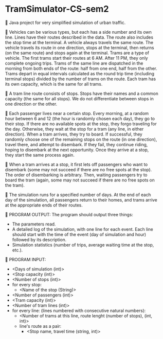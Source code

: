 # TramSimulator-CS-sem2

🚋  Java project for very simplified simulation of urban traffic.

🚋  Vehicles can be various types, but each has a side number and its own line. Lines have their routes described in the data. 
    The route also includes the stop time at the terminal. A vehicle always travels the same route. 
    The vehicle travels its route in one direction, stops at the terminal, then returns (on the same route) and stops again at the terminal. 
    Trams are a type of vehicle. The first trams start their routes at 6 AM. After 11 PM, they only complete ongoing trips. 
    Trams of the same line are dispatched in the morning from both ends of the route: half from one end, half from the other. 
    Trams depart in equal intervals calculated as the round trip time (including terminal stops) divided by the number of trams on the route.
    Each tram has its own capacity, which is the same for all trams.

🚋  A tram line route consists of stops. Stops have their names and a common capacity (the same for all stops).
    We do not differentiate between stops in one direction or the other.

🚋  Each passenger lives near a certain stop. Every morning, at a random hour between 6 and 12 (the hour is randomly chosen each day),
    they go to their stop. If there are no available spots at the stop, they forgo traveling for the day. 
    Otherwise, they wait at the stop for a tram (any line, in either direction). When a tram arrives, they try to board. 
    If successful, they randomly choose one of the remaining stops on the route (in one direction), travel there, and attempt to disembark.
    If they fail, they continue riding, hoping to disembark at the next opportunity. Once they arrive at a stop, they start the same process again.

🚋  When a tram arrives at a stop, it first lets off passengers who want to disembark (some may not succeed if there are no free spots at the stop).
    The order of disembarking is arbitrary. Then, waiting passengers try to board the tram (again, some may not succeed if there 
    are no free spots on the tram).

🚋  The simulation runs for a specified number of days. At the end of each day of the simulation, all passengers return to their homes,
    and trams arrive at the appropriate ends of their routes.

🚋 PROGRAM OUTPUT:
  The program should output three things:
   * The parameters read.
   * A detailed log of the simulation, with one line for each event. Each line should start with the time of the event
     (day of simulation and hour) followed by its description.
   * Simulation statistics (number of trips, average waiting time at the stop, etc.).

🚋 PROGRAM INPUT:
  * <Days of simulation (int)>
  * <Stop capacity (int)>
  * <Number of stops (int)>
  * for every stop:
    * <Name of the stop (String)>
  * <Number of passengers (int)>
  * <Tram capacity (int)>
  * <Number of tram lines (int)>
  * for every line: (lines numbered with consecutive natural numbers):
    * <Number of trams at this line, route lenght (number of stops), (int, int)>
    * line's route as a pair:
      * <Stop name, travel time (string, int)>
